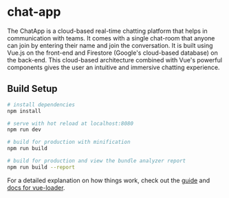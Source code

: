 # chat-app

The ChatApp is a cloud-based real-time chatting platform that helps in communication with teams. It comes with a single chat-room that anyone can join by entering their name and join the conversation. It is built using Vue.js on the front-end and Firestore (Google's cloud-based database) on the back-end. This cloud-based architecture combined with Vue's powerful components gives the user an intuitive and immersive chatting experience.

## Build Setup

``` bash
# install dependencies
npm install

# serve with hot reload at localhost:8080
npm run dev

# build for production with minification
npm run build

# build for production and view the bundle analyzer report
npm run build --report
```

For a detailed explanation on how things work, check out the [guide](http://vuejs-templates.github.io/webpack/) and [docs for vue-loader](http://vuejs.github.io/vue-loader).
